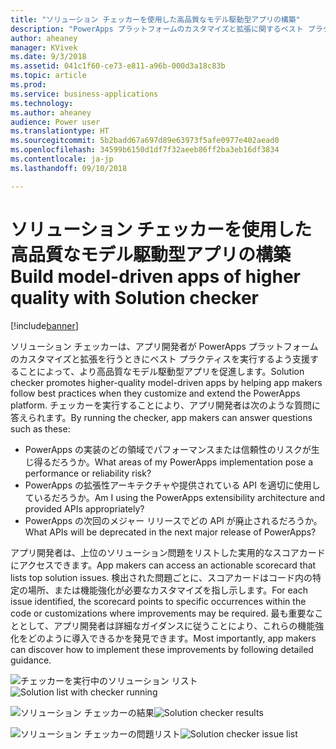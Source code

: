 ```yaml
---
title: "ソリューション チェッカーを使用した高品質なモデル駆動型アプリの構築"
description: "PowerApps プラットフォームのカスタマイズと拡張に関するベスト プラクティスを実行します"
author: aheaney
manager: KVivek
ms.date: 9/3/2018
ms.assetid: 041c1f60-ce73-e811-a96b-000d3a18c83b
ms.topic: article
ms.prod: 
ms.service: business-applications
ms.technology: 
ms.author: aheaney
audience: Power user
ms.translationtype: HT
ms.sourcegitcommit: 5b2badd67a697d89e63973f5afe0977e402aead0
ms.openlocfilehash: 34599b6150d1df7f32aeeb86ff2ba3eb16df3834
ms.contentlocale: ja-jp
ms.lasthandoff: 09/10/2018

---
```

# <a name="build-model-driven-apps-of-higher-quality-with-solution-checker"></a><span data-ttu-id="04225-103">ソリューション チェッカーを使用した高品質なモデル駆動型アプリの構築</span><span class="sxs-lookup"><span data-stu-id="04225-103">Build model-driven apps of higher quality with Solution checker</span></span>


[!include[banner](../../includes/banner.md)]

<span data-ttu-id="04225-104">ソリューション チェッカーは、アプリ開発者が PowerApps プラットフォームのカスタマイズと拡張を行うときにベスト プラクティスを実行するよう支援することによって、より高品質なモデル駆動型アプリを促進します。</span><span class="sxs-lookup"><span data-stu-id="04225-104">Solution checker promotes higher-quality model-driven apps by helping app makers follow best practices when they customize and extend the PowerApps platform.</span></span> <span data-ttu-id="04225-105">チェッカーを実行することにより、アプリ開発者は次のような質問に答えられます。</span><span class="sxs-lookup"><span data-stu-id="04225-105">By running the checker, app makers can answer questions such as these:</span></span>

- <span data-ttu-id="04225-106">PowerApps の実装のどの領域でパフォーマンスまたは信頼性のリスクが生じ得るだろうか。</span><span class="sxs-lookup"><span data-stu-id="04225-106">What areas of my PowerApps implementation pose a performance or reliability risk?</span></span>
- <span data-ttu-id="04225-107">PowerApps の拡張性アーキテクチャや提供されている API を適切に使用しているだろうか。</span><span class="sxs-lookup"><span data-stu-id="04225-107">Am I using the PowerApps extensibility architecture and provided APIs appropriately?</span></span>
- <span data-ttu-id="04225-108">PowerApps の次回のメジャー リリースでどの API が廃止されるだろうか。</span><span class="sxs-lookup"><span data-stu-id="04225-108">What APIs will be deprecated in the next major release of PowerApps?</span></span>
 
<span data-ttu-id="04225-109">アプリ開発者は、上位のソリューション問題をリストした実用的なスコアカードにアクセスできます。</span><span class="sxs-lookup"><span data-stu-id="04225-109">App makers can access an actionable scorecard that lists top solution issues.</span></span> <span data-ttu-id="04225-110">検出された問題ごとに、スコアカードはコード内の特定の場所、または機能強化が必要なカスタマイズを指し示します。</span><span class="sxs-lookup"><span data-stu-id="04225-110">For each issue identified, the scorecard points to specific occurrences within the code or customizations where improvements may be required.</span></span> <span data-ttu-id="04225-111">最も重要なこととして、アプリ開発者は詳細なガイダンスに従うことにより、これらの機能強化をどのように導入できるかを発見できます。</span><span class="sxs-lookup"><span data-stu-id="04225-111">Most importantly, app makers can discover how to implement these improvements by following detailed guidance.</span></span>

<span data-ttu-id="04225-112">![チェッカーを実行中のソリューション リスト](media/01_SolutionList.jpg "ソリューション チェッカーを実行中")</span><span class="sxs-lookup"><span data-stu-id="04225-112">![Solution list with checker running](media/01_SolutionList.jpg "Solution checker running")</span></span>

<span data-ttu-id="04225-113">![ソリューション チェッカーの結果](media/02_Summary.jpg "ソリューション チェッカーの結果")</span><span class="sxs-lookup"><span data-stu-id="04225-113">![Solution checker results](media/02_Summary.jpg "Solution checker results")</span></span>

<span data-ttu-id="04225-114">![ソリューション チェッカーの問題リスト](media/03_IssueList.jpg "ソリューション チェッカーの問題リスト")</span><span class="sxs-lookup"><span data-stu-id="04225-114">![Solution checker issue list](media/03_IssueList.jpg "Solution checker issue list")</span></span>


